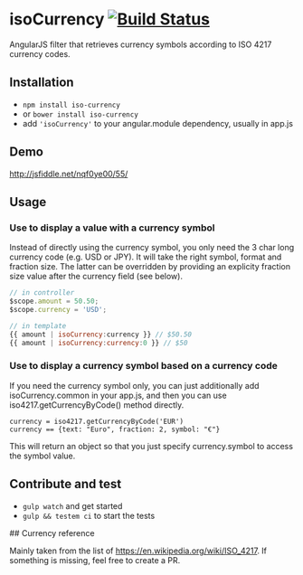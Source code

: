 # isoCurrency [![Build Status](https://travis-ci.org/zwacky/isoCurrency.svg?branch=master)](https://travis-ci.org/zwacky/isoCurrency)

AngularJS filter that retrieves currency symbols according to ISO 4217 currency codes.

## Installation

- `npm install iso-currency`
- or `bower install iso-currency`
- add `'isoCurrency'` to your angular.module dependency, usually in app.js

## Demo

http://jsfiddle.net/nqf0ye00/55/

## Usage

### Use to display a value with a currency symbol

Instead of directly using the currency symbol, you only need the 3 char long currency code (e.g. USD or JPY).
It will take the right symbol, format and fraction size. The latter can be overridden by providing
an explicity fraction size value after the currency field (see below).

```javascript
// in controller
$scope.amount = 50.50;
$scope.currency = 'USD';

// in template
{{ amount | isoCurrency:currency }} // $50.50
{{ amount | isoCurrency:currency:0 }} // $50
```

### Use to display a currency symbol based on a currency code

If you need the currency symbol only, you can just additionally add isoCurrency.common in your app.js, 
and then you can use iso4217.getCurrencyByCode() method directly.

```
currency = iso4217.getCurrencyByCode('EUR')
currency == {text: "Euro", fraction: 2, symbol: "€"}
```

This will return an object so that you just specify currency.symbol to access the symbol value.

## Contribute and test

- `gulp watch` and get started
- `gulp && testem ci` to start the tests

## Currency reference

Mainly taken from the list of https://en.wikipedia.org/wiki/ISO_4217. If something is missing, feel free to create a PR.
